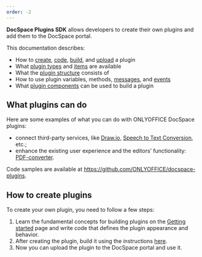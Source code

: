 ```yaml
---
order: -2
---
```


**DocSpace Plugins SDK** allows developers to create their own plugins and add them to the DocSpace portal.

This documentation describes:

- How to [create](../../Plugins%20SDK/Creating%20Plugin%20Template/index.md), [code](../../Plugins%20SDK/Coding%20Plugin/index.md), [build](../../Plugins%20SDK/Building%20Plugin/index.md), and [upload](../../Plugins%20SDK/Adding%20Plugin/index.md) a plugin
- What [plugin types](../../Plugins%20SDK/Coding%20Plugin/Plugin%20Types/index.md) and [items](../../Plugins%20SDK/Coding%20Plugin/Plugin%20Items/index.md) are available
- What the [plugin structure](../../Plugins%20SDK/Plugin%20Structure/index.md) consists of
- How to use plugin variables, methods, [messages](../../Plugins%20SDK/Coding%20Plugin/Plugin%20Message/index.md), and [events](../../Plugins%20SDK/Coding%20Plugin/Events/index.md)
- What [plugin components](../../Plugins%20SDK/Coding%20Plugin/Plugin%20Components/index.md) can be used to build a plugin

## What plugins can do

Here are some examples of what you can do with ONLYOFFICE DocSpace plugins:

- connect third-party services, like [Draw.io](https://github.com/ONLYOFFICE/docspace-plugins/tree/master/draw-io), [Speech to Text Conversion](https://github.com/ONLYOFFICE/docspace-plugins/tree/master/speech-to-text), etc.;
- enhance the existing user experience and the editors’ functionality: [PDF-converter](https://github.com/ONLYOFFICE/docspace-plugins/tree/master/pdf-converter).

Code samples are available at <https://github.com/ONLYOFFICE/docspace-plugins>.

## How to create plugins

To create your own plugin, you need to follow a few steps:

1. Learn the fundamental concepts for building plugins on the [Getting started](../Getting%20Started/index.md) page and write code that defines the plugin appearance and behavior.
2. After creating the plugin, build it using the instructions [here](../../Plugins%20SDK/Building%20Plugin/index.md).
3. Now you can upload the plugin to the DocSpace portal and use it.
